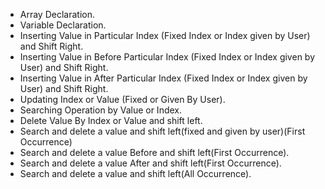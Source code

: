 * Array Declaration.
* Variable Declaration.
* Inserting Value in Particular Index (Fixed Index or Index given by User) and Shift Right.
* Inserting Value in Before Particular Index (Fixed Index or Index given by User) and Shift Right. 
* Inserting Value in After Particular Index (Fixed Index or Index given by User) and Shift Right. 
* Updating Index or Value (Fixed or Given By User).
* Searching Operation by Value or Index.
* Delete Value By Index or Value and shift left.
* Search and delete a value and shift left(fixed and given by user)(First Occurrence)
* Search and delete a value Before and shift left(First Occurrence).
* Search and delete a value After and shift left(First Occurrence).
* Search and delete a value and shift left(All Occurrence).
